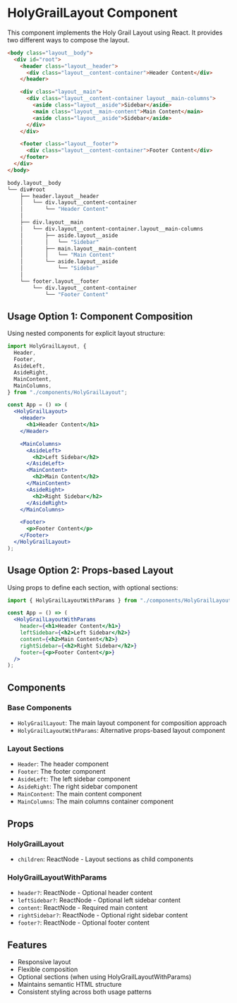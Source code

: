 # HolyGrailLayout Component

This component implements the Holy Grail Layout using React. It provides two different ways to compose the layout.

```html
<body class="layout__body">
  <div id="root">
    <header class="layout__header">
      <div class="layout__content-container">Header Content</div>
    </header>

    <div class="layout__main">
      <div class="layout__content-container layout__main-columns">
        <aside class="layout__aside">Sidebar</aside>
        <main class="layout__main-content">Main Content</main>
        <aside class="layout__aside">Sidebar</aside>
      </div>
    </div>

    <footer class="layout__footer">
      <div class="layout__content-container">Footer Content</div>
    </footer>
  </div>
</body>
```

```sh
body.layout__body
└── div#root
    ├── header.layout__header
    │   └── div.layout__content-container
    │       └── "Header Content"
    │
    ├── div.layout__main
    │   └── div.layout__content-container.layout__main-columns
    │       ├── aside.layout__aside
    │       │   └── "Sidebar"
    │       ├── main.layout__main-content
    │       │   └── "Main Content"
    │       └── aside.layout__aside
    │           └── "Sidebar"
    │
    └── footer.layout__footer
        └── div.layout__content-container
            └── "Footer Content"
```

## Usage Option 1: Component Composition

Using nested components for explicit layout structure:

```jsx
import HolyGrailLayout, {
  Header,
  Footer,
  AsideLeft,
  AsideRight,
  MainContent,
  MainColumns,
} from "./components/HolyGrailLayout";

const App = () => (
  <HolyGrailLayout>
    <Header>
      <h1>Header Content</h1>
    </Header>

    <MainColumns>
      <AsideLeft>
        <h2>Left Sidebar</h2>
      </AsideLeft>
      <MainContent>
        <h2>Main Content</h2>
      </MainContent>
      <AsideRight>
        <h2>Right Sidebar</h2>
      </AsideRight>
    </MainColumns>

    <Footer>
      <p>Footer Content</p>
    </Footer>
  </HolyGrailLayout>
);
```

## Usage Option 2: Props-based Layout

Using props to define each section, with optional sections:

```jsx
import { HolyGrailLayoutWithParams } from "./components/HolyGrailLayout";

const App = () => (
  <HolyGrailLayoutWithParams
    header={<h1>Header Content</h1>}
    leftSidebar={<h2>Left Sidebar</h2>}
    content={<h2>Main Content</h2>}
    rightSidebar={<h2>Right Sidebar</h2>}
    footer={<p>Footer Content</p>}
  />
);
```

## Components

### Base Components

- `HolyGrailLayout`: The main layout component for composition approach
- `HolyGrailLayoutWithParams`: Alternative props-based layout component

### Layout Sections

- `Header`: The header component
- `Footer`: The footer component
- `AsideLeft`: The left sidebar component
- `AsideRight`: The right sidebar component
- `MainContent`: The main content component
- `MainColumns`: The main columns container component

## Props

### HolyGrailLayout

- `children`: ReactNode - Layout sections as child components

### HolyGrailLayoutWithParams

- `header?`: ReactNode - Optional header content
- `leftSidebar?`: ReactNode - Optional left sidebar content
- `content`: ReactNode - Required main content
- `rightSidebar?`: ReactNode - Optional right sidebar content
- `footer?`: ReactNode - Optional footer content

## Features

- Responsive layout
- Flexible composition
- Optional sections (when using HolyGrailLayoutWithParams)
- Maintains semantic HTML structure
- Consistent styling across both usage patterns
